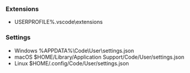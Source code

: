 ### Extensions

- USERPROFILE%\.vscode\extensions

### Settings

- Windows %APPDATA%\Code\User\settings.json
- macOS $HOME/Library/Application Support/Code/User/settings.json
- Linux $HOME/.config/Code/User/settings.json